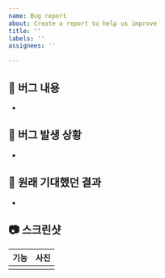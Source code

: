 ```yaml
---
name: Bug report
about: Create a report to help us improve
title: ''
labels: ''
assignees: ''

---
```


## 🐞 버그 내용

- 


## 👾 버그 발생 상황

- 


## 👀 원래 기대했던 결과

- 


## 📷 스크린샷
| 기능 | 사진 |
| :---: | :---: |
| | |
